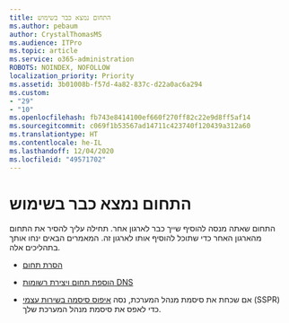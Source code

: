 ```yaml
---
title: התחום נמצא כבר בשימוש
ms.author: pebaum
author: CrystalThomasMS
ms.audience: ITPro
ms.topic: article
ms.service: o365-administration
ROBOTS: NOINDEX, NOFOLLOW
localization_priority: Priority
ms.assetid: 3b01008b-f57d-4a82-837c-d22a0ac6a294
ms.custom:
- "29"
- "10"
ms.openlocfilehash: fb743e8414100ef660f270ff82c22e9d8ff5af14
ms.sourcegitcommit: c069f1b53567ad14711c423740f120439a312a60
ms.translationtype: HT
ms.contentlocale: he-IL
ms.lasthandoff: 12/04/2020
ms.locfileid: "49571702"
---
```

# <a name="the-domain-is-already-in-use"></a>התחום נמצא כבר בשימוש

התחום שאתה מנסה להוסיף שייך כבר לארגון אחר. תחילה עליך להסיר את התחום מהארגון האחר כדי שתוכל להוסיף אותו לארגון זה. המאמרים הבאים ינחו אותך בתהליכים אלה.
  
- [הסרת תחום](https://docs.microsoft.com/microsoft-365/admin/get-help-with-domains/remove-a-domain)

- [הוספת תחום ויצירת רשומות DNS](https://docs.microsoft.com/microsoft-365/admin/get-help-with-domains/create-dns-records-at-any-dns-hosting-provider)

- אם שכחת את סיסמת מנהל המערכת, נסה [איפוס סיסמה בשירות עצמי](https://passwordreset.microsoftonline.com/) (SSPR) כדי לאפס את סיסמת מנהל המערכת שלך.
